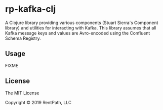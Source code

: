 # rp-kafka-clj

A Clojure library providing various components (Stuart Sierra's Component library) and utilities for interacting with Kafka. This library assumes that all Kafka message keys and values are Avro-encoded using the Confluent Schema Registry.

## Usage

FIXME

## License

The MIT License

Copyright © 2019 RentPath, LLC
